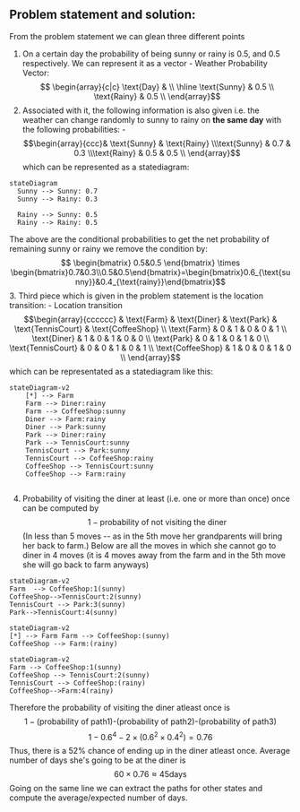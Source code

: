 
## Problem statement and solution:
From the problem statement we can glean three different points
1.  On a certain day the probability of being sunny or rainy is 0.5, and 0.5 respectively. We can represent it as a vector
			- Weather Probability Vector:
  $$ \begin{array}{c|c} \text{Day} & \\ \hline \text{Sunny} & 0.5 \\ \text{Rainy} & 0.5 \\ \end{array}$$
2. Associated with it, the following information is also given i.e. the weather can change randomly to sunny to rainy on $\textbf{the same day}$ with the following probabilities:
		- $$\begin{array}{ccc}& \text{Sunny} & \text{Rainy} \\\text{Sunny} & 0.7 & 0.3 \\\text{Rainy} & 0.5 & 0.5 \\
\end{array}$$
which can be represented as a statediagram:
```mermaid
stateDiagram
  Sunny --> Sunny: 0.7
  Sunny --> Rainy: 0.3

  Rainy --> Sunny: 0.5
  Rainy --> Rainy: 0.5

```
The above are the conditional probabilities to get the net probability of remaining sunny or rainy we remove the condition by:
$$
\begin{bmatrix}
           0.5&0.5
         \end{bmatrix}
\times \begin{bmatrix}0.7&0.3\\0.5&0.5\end{bmatrix}=\begin{bmatrix}0.6_{\text{sunny}}&0.4_{\text{rainy}}\end{bmatrix}$$
3. Third piece which is given in the problem statement is the location transition:
	- Location transition
		$$\begin{array}{cccccc} & \text{Farm} & \text{Diner} & \text{Park} & \text{TennisCourt} & \text{CoffeeShop} \\ \text{Farm} & 0 & 1 & 0 & 0 & 1 \\ \text{Diner} & 1 & 0 & 1 & 0 & 0 \\ \text{Park} & 0 & 1 & 0 & 1 & 0 \\ \text{TennisCourt} & 0 & 0 & 1 & 0 & 1 \\ \text{CoffeeShop} & 1 & 0 & 0 & 1 & 0 \\ \end{array}$$
which can be representated as a statediagram like this:
		 



```mermaid
stateDiagram-v2
    [*] --> Farm
    Farm --> Diner:rainy
    Farm --> CoffeeShop:sunny
    Diner --> Farm:rainy
    Diner --> Park:sunny
    Park --> Diner:rainy
    Park --> TennisCourt:sunny
    TennisCourt --> Park:sunny
    TennisCourt --> CoffeeShop:rainy
    CoffeeShop --> TennisCourt:sunny
    CoffeeShop --> Farm:rainy
 

```

4. Probability of visiting the diner at least (i.e. one or more than once) once can be computed by 
			$$1- \text{probability of not visiting the diner}$$ (In less than 5 moves -- as in the 5th move her grandparents will bring her back to farm.)
Below are all the moves in which she cannot go to diner in 4 moves (it is 4 moves away from the farm and in the 5th move she will go back to farm anyways)
```mermaid
stateDiagram-v2 
Farm  --> CoffeeShop:1(sunny) 
CoffeeShop-->TennisCourt:2(sunny)
TennisCourt --> Park:3(sunny)
Park-->TennisCourt:4(sunny)
```


```mermaid
stateDiagram-v2
[*] --> Farm Farm --> CoffeeShop:(sunny) 
CoffeeShop --> Farm:(rainy)
 ```

```mermaid
stateDiagram-v2 
Farm --> CoffeeShop:1(sunny) 
CoffeeShop --> TennisCourt:2(sunny) 
TennisCourt --> CoffeeShop:(rainy) 
CoffeeShop-->Farm:4(rainy)
```
Therefore the probability of visiting the diner atleast once is 
$$ 1-\text{(probability of path1)-(probability of path2)-(probability of path3)}$$
$$1-0.6^4-2\times(0.6^2\times0.4^2)=0.76$$
Thus, there is a $52\%$ chance of ending up in the diner atleast once. Average number of days she's going to be at the diner is $$60\times0.76\approx45\text{days}$$
Going on the same line we can extract the paths for other states and compute the average/expected number of days.

 






